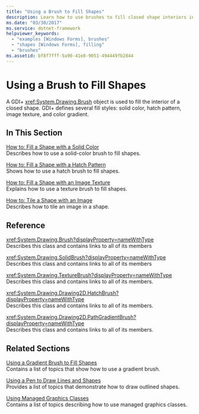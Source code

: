 ```yaml
---
title: "Using a Brush to Fill Shapes"
description: Learn how to use brushes to fill closed shape interiors in GDI+ with a selection of topics and tutorials.
ms.date: "03/30/2017"
ms.service: dotnet-framework
helpviewer_keywords: 
  - "examples [Windows Forms], brushes"
  - "shapes [Windows Forms], filling"
  - "brushes"
ms.assetid: bf8f7fff-5a90-41e8-9051-494449fb2844
---
```

# Using a Brush to Fill Shapes

A GDI+ <xref:System.Drawing.Brush> object is used to fill the interior of a closed shape. GDI+ defines several fill styles: solid color, hatch pattern, image texture, and color gradient.  
  
## In This Section  

[How to: Fill a Shape with a Solid Color](how-to-fill-a-shape-with-a-solid-color.md)\
Describes how to use a solid-color brush to fill shapes.  
  
[How to: Fill a Shape with a Hatch Pattern](how-to-fill-a-shape-with-a-hatch-pattern.md)\
Shows how to use a hatch brush to fill shapes.  
  
[How to: Fill a Shape with an Image Texture](how-to-fill-a-shape-with-an-image-texture.md)\
Explains how to use a texture brush to fill shapes.  
  
[How to: Tile a Shape with an Image](how-to-tile-a-shape-with-an-image.md)\
Describes how to tile an image in a shape.  
  
## Reference  

<xref:System.Drawing.Brush?displayProperty=nameWithType>  
Describes this class and contains links to all of its members  
  
<xref:System.Drawing.SolidBrush?displayProperty=nameWithType>  
Describes this class and contains links to all of its members  
  
<xref:System.Drawing.TextureBrush?displayProperty=nameWithType>  
Describes this class and contains links to all of its members.  
  
<xref:System.Drawing.Drawing2D.HatchBrush?displayProperty=nameWithType>  
Describes this class and contains links to all of its members.  
  
<xref:System.Drawing.Drawing2D.PathGradientBrush?displayProperty=nameWithType>  
Describes this class and contains links to all of its members.  
  
## Related Sections  

[Using a Gradient Brush to Fill Shapes](using-a-gradient-brush-to-fill-shapes.md)\
Contains a list of topics that show how to use a gradient brush.  
  
[Using a Pen to Draw Lines and Shapes](using-a-pen-to-draw-lines-and-shapes.md)\
Provides a list of topics that demonstrate how to draw outlined shapes.  
  
[Using Managed Graphics Classes](using-managed-graphics-classes.md)\
Contains a list of topics describing how to use managed graphics classes.
